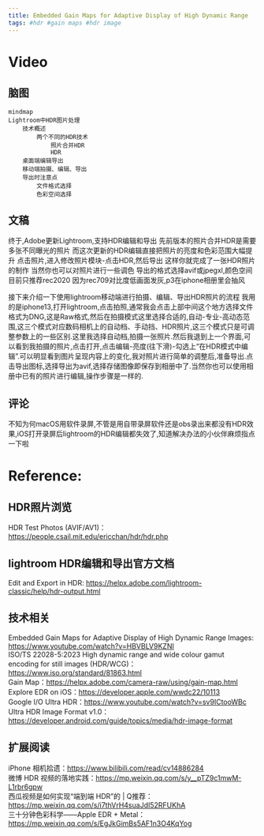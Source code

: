 ```yaml
---
title: Embedded Gain Maps for Adaptive Display of High Dynamic Range
tags: #hdr #gain maps #hdr image
---
```


# Video
## 脑图
```mermaid
mindmap
Lightroom中HDR图片处理
    技术概述
        两个不同的HDR技术
            照片合并HDR
            HDR
    桌面端编辑导出
    移动端拍摄、编辑、导出
    导出时注意点
        文件格式选择
        色彩空间选择

```
## 文稿

终于,Adobe更新Lightroom,支持HDR编辑和导出
先前版本的照片合并HDR是需要多张不同曝光的照片
而这次更新的HDR编辑直接把照片的亮度和色彩范围大幅提升
点击照片,进入修改照片模块-点击HDR,然后导出
这样你就完成了一张HDR照片的制作
当然你也可以对照片进行一些调色
导出的格式选择avif或jpegxl,颜色空间目前只推荐rec2020
因为rec709对比度低画面发灰,p3在iphone相册里会抽风


接下来介绍一下使用lightroom移动端进行拍摄、编辑、导出HDR照片的流程
我用的是iphone13,打开lightroom,点击拍照,通常我会点击上部中间这个地方选择文件格式为DNG,这是Raw格式,然后在拍摄模式这里选择合适的,自动-专业-高动态范围,这三个模式对应数码相机上的自动档、手动挡、HDR照片,这三个模式只是可调整参数上的一些区别.这里我选择自动档,拍摄一张照片.然后我退到上一个界面,可以看到我拍摄的照片,点击打开,点击编辑-亮度(往下滑)-勾选上“在HDR模式中编辑”.可以明显看到图片呈现内容上的变化,我对照片进行简单的调整后,准备导出.点击导出图标,选择导出为avif,选择存储图像即保存到相册中了.当然你也可以使用相册中已有的照片进行编辑,操作步骤是一样的.

## 评论
不知为何macOS用软件录屏,不管是用自带录屏软件还是obs录出来都没有HDR效果,iOS打开录屏后lightroom的HDR编辑都失效了,知道解决办法的小伙伴麻烦指点一下啦

# Reference:
## HDR照片浏览 
HDR Test Photos (AVIF/AV1)：https://people.csail.mit.edu/ericchan/hdr/hdr.php  

## lightroom HDR编辑和导出官方文档
Edit and Export in HDR: https://helpx.adobe.com/lightroom-classic/help/hdr-output.html  

## 技术相关
Embedded Gain Maps for Adaptive Display of High Dynamic Range Images: https://www.youtube.com/watch?v=HBVBLV9KZNI  
ISO/TS 22028-5:2023 High dynamic range and wide colour gamut encoding for still images (HDR/WCG)：https://www.iso.org/standard/81863.html  
Gain Map：https://helpx.adobe.com/camera-raw/using/gain-map.html  
Explore EDR on iOS：https://developer.apple.com/wwdc22/10113  
Google I/O Ultra HDR：https://www.youtube.com/watch?v=sv9ICtooWBc  
Ultra HDR Image Format v1.0：https://developer.android.com/guide/topics/media/hdr-image-format  

## 扩展阅读
iPhone 相机拾遗：https://www.bilibili.com/read/cv14886284  
微博 HDR 视频的落地实践：https://mp.weixin.qq.com/s/y__pTZ9c1mwM-L1rbr6gpw  
西瓜视频是如何实现“端到端 HDR”的 | Q推荐：https://mp.weixin.qq.com/s/i7thVrH4suaJdI52RFUKhA  
三十分钟色彩科学——Apple EDR + Metal：https://mp.weixin.qq.com/s/EgJkGimBs5AF1n3O4KqYog  